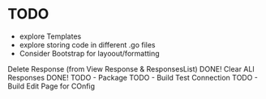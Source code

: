 # TODO
+ explore Templates
+ explore storing code in different .go files
+ Consider Bootstrap  for layoout/formatting

Delete Response (from View Response & ResponsesList) DONE!
Clear ALl Responses DONE!
TODO - Package
TODO - Build Test Connection
TODO - Build Edit Page for COnfig

